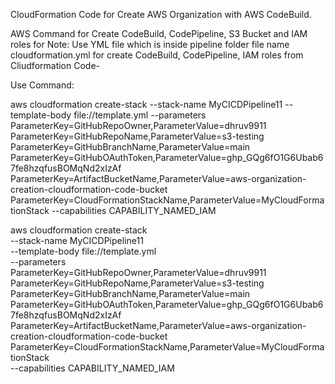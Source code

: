 CloudFormation Code for Create AWS Organization with AWS CodeBuild.

AWS Command for Create CodeBuild, CodePipeline, S3 Bucket and IAM roles for Note: Use YML file which is inside pipeline folder file name cloudformation.yml for create CodeBuild, CodePipeline, IAM roles from Cliudformation Code-

Use Command:




aws cloudformation create-stack   --stack-name MyCICDPipeline11   --template-body file://template.yml   --parameters       ParameterKey=GitHubRepoOwner,ParameterValue=dhruv9911       ParameterKey=GitHubRepoName,ParameterValue=s3-testing       ParameterKey=GitHubBranchName,ParameterValue=main       ParameterKey=GitHubOAuthToken,ParameterValue=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       ParameterKey=ArtifactBucketName,ParameterValue=aws-organization-creation-cloudformation-code-bucket       ParameterKey=CloudFormationStackName,ParameterValue=MyCloudFormationStack   --capabilities CAPABILITY_NAMED_IAM




aws cloudformation create-stack \
  --stack-name MyCICDPipeline11 \
  --template-body file://template.yml \
  --parameters \
      ParameterKey=GitHubRepoOwner,ParameterValue=dhruv9911 \
      ParameterKey=GitHubRepoName,ParameterValue=s3-testing \
      ParameterKey=GitHubBranchName,ParameterValue=main \
      ParameterKey=GitHubOAuthToken,ParameterValue=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 \
      ParameterKey=ArtifactBucketName,ParameterValue=aws-organization-creation-cloudformation-code-bucket \
      ParameterKey=CloudFormationStackName,ParameterValue=MyCloudFormationStack \
  --capabilities CAPABILITY_NAMED_IAM
